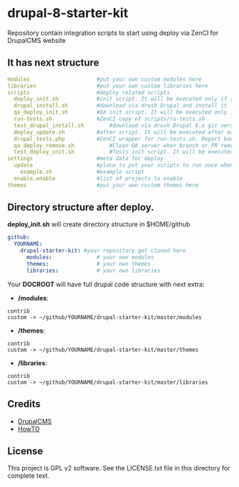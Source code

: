 # drupal-8-starter-kit
Repository contain integration scripts to start using deploy via ZenCI for DrupalCMS website

It has next structure
-------
```yaml
modules						#put your own custom modules here
libraries					#put your own custom libraries here
scripts						#deploy related scripts
  deploy_init.sh			#init script. It will be executed only if {deploy_dir} is empty
  drupal_install.sh			#download via drush Drupal and install it
  qa_deploy_init.sh			#QA init script. It will be executed only if {deploy_dir} is empty
  run-tests.sh				#ZenCI copy of scripts/ru-tests.sh
  test_drupal_install.sh		#download via drush Drupal 8.x git version and install it
  deploy_update.sh			#after script. It will be executed after each push to repository
  drupal_tests.php			#ZenCI wrapper for run-tests.sh. Report back to ZenCI tests status.
  qa_deploy_remove.sh			#Clean QA server when branch or PR removed.
  test_deploy_init.sh			#Tests init script. It will be executed to prepare Drupal for test.
settings					#meta data for deploy
  update					#place to put your scripts to run once when created
    example.sh				#example script
  enable.enable				#list of projects to enable
themes						#put your own custom themes here
```
## Directory structure after deploy.

**deploy_init.sh** will create directory structure in $HOME/github 

```yaml
github:
  YOURNAME:
    drupal-starter-kit:	#your repository get cloned here
      modules: 				# your own modules
      themes: 				# your own themes
      libraries: 			# your own libraries
```

Your **DOCROOT** will have full drupal code structure with next extra:

- **/modules**:

```textile
contrib 
custom -> ~/github/YOURNAME/drupal-starter-kit/master/modules
```

- **/themes**:

```textile
contrib 
custom -> ~/github/YOURNAME/drupal-starter-kit/master/themes
```

- **/libraries**:

```textile
contrib 
custom -> ~/github/YOURNAME/drupal-starter-kit/master/libraries
```

Credits
-------

- [DrupalCMS](https://drupal.org)
- [HowTO](http://docs.zen.ci/deploy/deploy-drupal-7x)


License
-------

This project is GPL v2 software. See the LICENSE.txt file in this directory for
complete text.
